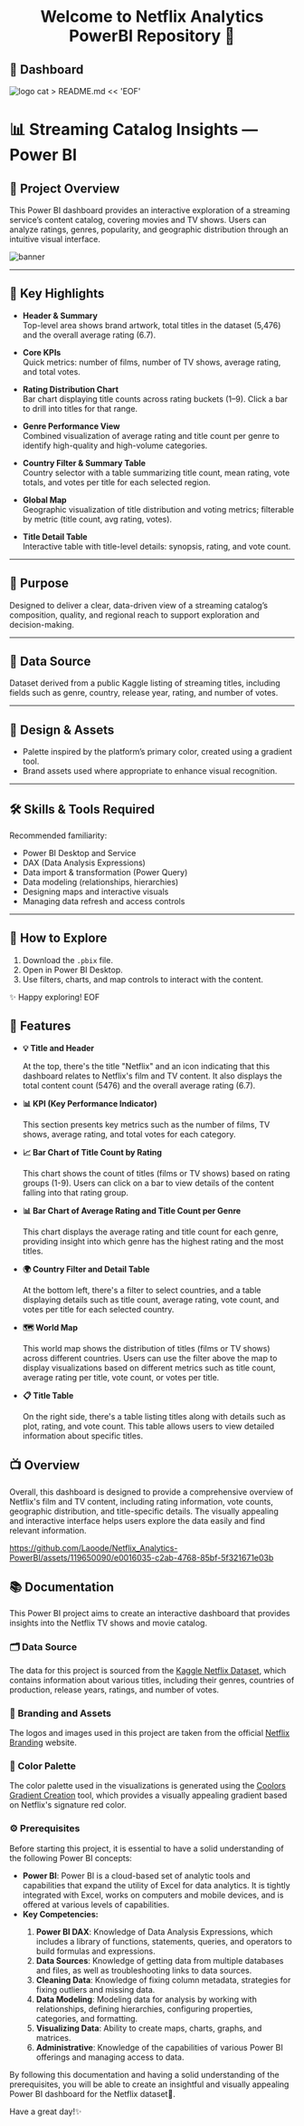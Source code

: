 
<h1 align="center">Welcome to Netflix Analytics PowerBI Repository 👋</h1>
<h2 align="left">📶 Dashboard</h2>

![logo](https://github.com/Laoode/Netflix_Analytics-PowerBI/blob/main/Banner.png)
cat > README.md << 'EOF'
# 📊 Streaming Catalog Insights — Power BI

## 🎯 Project Overview
This Power BI dashboard provides an interactive exploration of a streaming service’s content catalog, covering movies and TV shows. Users can analyze ratings, genres, popularity, and geographic distribution through an intuitive visual interface.

![banner](https://github.com/Laoode/Netflix_Analytics-PowerBI/blob/main/Banner.png)

---

## 🧩 Key Highlights

- **Header & Summary**  
  Top-level area shows brand artwork, total titles in the dataset (5,476) and the overall average rating (6.7).

- **Core KPIs**  
  Quick metrics: number of films, number of TV shows, average rating, and total votes.

- **Rating Distribution Chart**  
  Bar chart displaying title counts across rating buckets (1–9). Click a bar to drill into titles for that range.

- **Genre Performance View**  
  Combined visualization of average rating and title count per genre to identify high-quality and high-volume categories.

- **Country Filter & Summary Table**  
  Country selector with a table summarizing title count, mean rating, vote totals, and votes per title for each selected region.

- **Global Map**  
  Geographic visualization of title distribution and voting metrics; filterable by metric (title count, avg rating, votes).

- **Title Detail Table**  
  Interactive table with title-level details: synopsis, rating, and vote count.

---

## 📌 Purpose
Designed to deliver a clear, data-driven view of a streaming catalog’s composition, quality, and regional reach to support exploration and decision-making.

---

## 📂 Data Source
Dataset derived from a public Kaggle listing of streaming titles, including fields such as genre, country, release year, rating, and number of votes.

---

## 🎨 Design & Assets
- Palette inspired by the platform’s primary color, created using a gradient tool.
- Brand assets used where appropriate to enhance visual recognition.

---

## 🛠️ Skills & Tools Required
Recommended familiarity:
- Power BI Desktop and Service
- DAX (Data Analysis Expressions)
- Data import & transformation (Power Query)
- Data modeling (relationships, hierarchies)
- Designing maps and interactive visuals
- Managing data refresh and access controls

---

## 🚀 How to Explore
1. Download the `.pbix` file.  
2. Open in Power BI Desktop.  
3. Use filters, charts, and map controls to interact with the content.

✨ Happy exploring!
EOF


<h2 align="left">📃 Features</h2>
<ul>
    <li>
        <strong>💡 Title and Header</strong>
        <p>At the top, there's the title "Netflix" and an icon indicating that this dashboard relates to Netflix's film and TV content. It also displays the total content count (5476) and the overall average rating (6.7).</p>
    </li>
    <li>
        <strong>📊 KPI (Key Performance Indicator)</strong>
        <p>This section presents key metrics such as the number of films, TV shows, average rating, and total votes for each category.</p>
    </li>
    <li>
        <strong>📈 Bar Chart of Title Count by Rating</strong>
        <p>This chart shows the count of titles (films or TV shows) based on rating groups (1-9). Users can click on a bar to view details of the content falling into that rating group.</p>
    </li>
    <li>
        <strong>📊 Bar Chart of Average Rating and Title Count per Genre</strong>
        <p>This chart displays the average rating and title count for each genre, providing insight into which genre has the highest rating and the most titles.</p>
    </li>
    <li>
        <strong>🌍 Country Filter and Detail Table</strong>
        <p>At the bottom left, there's a filter to select countries, and a table displaying details such as title count, average rating, vote count, and votes per title for each selected country.</p>
    </li>
    <li>
        <strong>🗺️ World Map</strong>
        <p>This world map shows the distribution of titles (films or TV shows) across different countries. Users can use the filter above the map to display visualizations based on different metrics such as title count, average rating per title, vote count, or votes per title.</p>
    </li>
    <li>
        <strong>📋 Title Table</strong>
        <p>On the right side, there's a table listing titles along with details such as plot, rating, and vote count. This table allows users to view detailed information about specific titles.</p>
    </li>
</ul>

<h2 align="left">📺 Overview</h2>
<p>Overall, this dashboard is designed to provide a comprehensive overview of Netflix's film and TV content, including rating information, vote counts, geographic distribution, and title-specific details. The visually appealing and interactive interface helps users explore the data easily and find relevant information.</p>

https://github.com/Laoode/Netflix_Analytics-PowerBI/assets/119650090/e0016035-c2ab-4768-85bf-5f321671e03b

<h2 align="left">📚 Documentation</h2>
<p>This Power BI project aims to create an interactive dashboard that provides insights into the Netflix TV shows and movie catalog. </p>

<h3>🗂️ Data Source</h3>
<p>The data for this project is sourced from the <a href="https://www.kaggle.com/datasets/snehaanbhawal/netflix-tv-shows-and-movie-list">Kaggle Netflix Dataset</a>, which contains information about various titles, including their genres, countries of production, release years, ratings, and number of votes. </p>

<h3>🎨 Branding and Assets</h3>
<p>The logos and images used in this project are taken from the official <a href="https://brand.netflix.com/en/assets/logos/">Netflix Branding</a> website.</p>

<h3>🌈 Color Palette</h3>
<p>The color palette used in the visualizations is generated using the <a href="https://coolors.co/gradient-palette/e50914-ebeaea?number=10">Coolors Gradient Creation</a> tool, which provides a visually appealing gradient based on Netflix's signature red color.</p>

<h3>⚙️ Prerequisites</h3>
<p>Before starting this project, it is essential to have a solid understanding of the following Power BI concepts:</p>
<ul>
    <li><strong>Power BI</strong>: Power BI is a cloud-based set of analytic tools and capabilities that expand the utility of Excel for data analytics. It is tightly integrated with Excel, works on computers and mobile devices, and is offered at various levels of capabilities.</li>
    <li><strong>Key Competencies:</strong></li>
    <ol>
        <li><strong>Power BI DAX</strong>: Knowledge of Data Analysis Expressions, which includes a library of functions, statements, queries, and operators to build formulas and expressions.</li>
        <li><strong>Data Sources</strong>: Knowledge of getting data from multiple databases and files, as well as troubleshooting links to data sources.</li>
        <li><strong>Cleaning Data</strong>: Knowledge of fixing column metadata, strategies for fixing outliers and missing data.</li>
        <li><strong>Data Modeling</strong>: Modeling data for analysis by working with relationships, defining hierarchies, configuring properties, categories, and formatting.</li>
        <li><strong>Visualizing Data</strong>: Ability to create maps, charts, graphs, and matrices.</li>
        <li><strong>Administrative</strong>: Knowledge of the capabilities of various Power BI offerings and managing access to data.</li>
    </ol>
</ul>

<p>By following this documentation and having a solid understanding of the prerequisites, you will be able to create an insightful and visually appealing Power BI dashboard for the Netflix dataset🤗.</p>

<p>Have a great day!✨</p>



